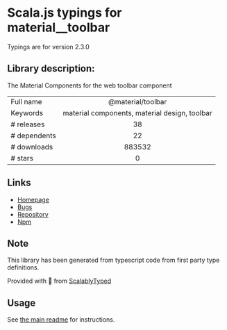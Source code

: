 
# Scala.js typings for material__toolbar

Typings are for version 2.3.0

## Library description:
The Material Components for the web toolbar component

|                    |                 |
| ------------------ | :-------------: |
| Full name          | @material/toolbar |
| Keywords           | material components, material design, toolbar |
| # releases         | 38 |
| # dependents       | 22 |
| # downloads        | 883532 |
| # stars            | 0 |

## Links
- [Homepage](https://github.com/material-components/material-components-web#readme)
- [Bugs](https://github.com/material-components/material-components-web/issues)
- [Repository](https://github.com/material-components/material-components-web)
- [Npm](https://www.npmjs.com/package/%40material%2Ftoolbar)
    


## Note
This library has been generated from typescript code from first party type definitions.

Provided with :purple_heart: from [ScalablyTyped](https://github.com/oyvindberg/ScalablyTyped)

## Usage
See [the main readme](../../readme.md) for instructions.


